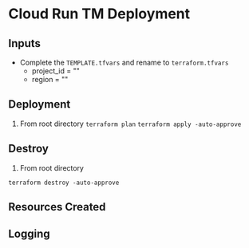 # Cloud Run TM Deployment


## Inputs
- Complete the `TEMPLATE.tfvars` and rename to `terraform.tfvars`
    - project_id = ""
    - region     = ""  

## Deployment
1. From root directory
`terraform plan`
`terraform apply -auto-approve`


## Destroy
1. From root directory

`terraform destroy -auto-approve`

## Resources Created


## Logging

